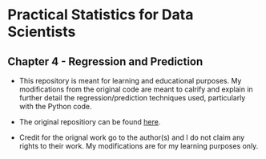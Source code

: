 # Practical Statistics for Data Scientists
## Chapter 4 - Regression and Prediction

- This repository is meant for learning and educational purposes. My modifications from the original code are meant to calrify and explain in further detail the regression/prediction techniques used, particularly with the Python code.

- The original repositiory can be found [here](https://github.com/gedeck/practical-statistics-for-data-scientists).

- Credit for the orignal work go to the author(s) and I do not claim any rights to their work. My modifications are for my learning purposes only.